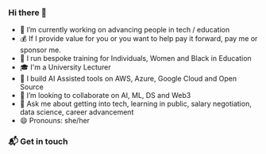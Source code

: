 ### Hi there 👋

- 💃 I’m currently working on advancing people in tech / education
- 💰 If I provide value for you or you want to help pay it forward, pay me or sponsor me.
- 🎯 I run bespoke training for Individuals, Women and Black in Education
- 🎓 I'm a University Lecturer
- 🌱 I build AI Assisted tools on AWS, Azure, Google Cloud and Open Source 
- 👯 I’m looking to collaborate on AI, ML, DS and Web3
- 💬 Ask me about getting into tech, learning in public, salary negotiation, data science, career advancement
- 😄 Pronouns: she/her

### 📬 Get in touch

<!--
**raineydavid/raineydavid** is a ✨ _special_ ✨ repository because its `README.md` (this file) appears on your GitHub profile.

Here are some ideas to get you started:

- 🔭 I’m currently working on ...
- 🌱 I’m currently learning ...
- 👯 I’m looking to collaborate on ...
- 🤔 I’m looking for help with ...
- 💬 Ask me about ...
- 📫 How to reach me: ...
- 😄 Pronouns: ...
- ⚡ Fun fact: ...
-->
